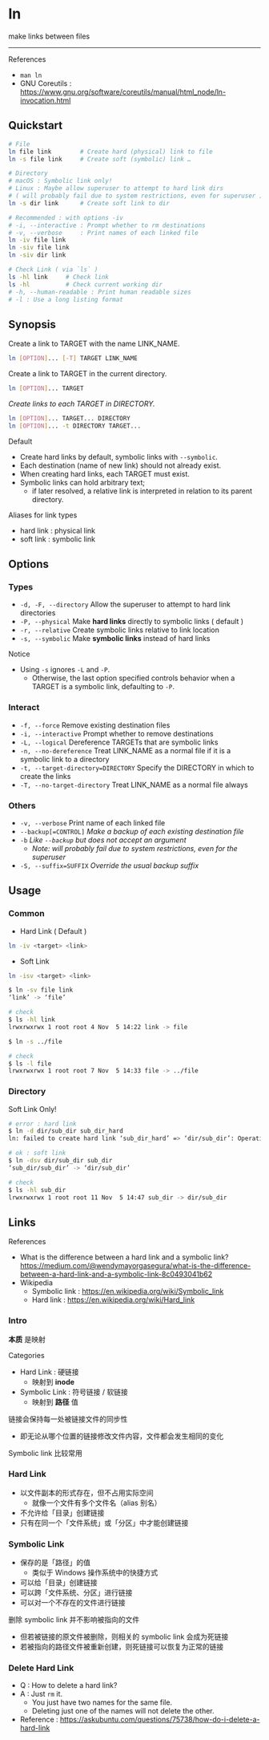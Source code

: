 # ln

make links between files

---

References

- `man ln`
- GNU Coreutils : https://www.gnu.org/software/coreutils/manual/html_node/ln-invocation.html

## Quickstart

```bash
# File
ln file link        # Create hard (physical) link to file
ln -s file link     # Create soft (symbolic) link …

# Directory
# macOS : Symbolic link only!
# Linux : Maybe allow superuser to attempt to hard link dirs
# ( will probably fail due to system restrictions, even for superuser )
ln -s dir link      # Create soft link to dir

# Recommended : with options -iv
# -i, --interactive : Prompt whether to rm destinations
# -v, --verbose     : Print names of each linked file
ln -iv file link
ln -siv file link
ln -siv dir link

# Check Link ( via `ls` )
ls -hl link     # Check link
ls -hl          # Check current working dir
# -h, --human-readable : Print human readable sizes
# -l : Use a long listing format
```

## Synopsis

Create a link to TARGET with the name LINK_NAME.

```bash
ln [OPTION]... [-T] TARGET LINK_NAME
```

Create a link to TARGET in the current directory.

```bash
ln [OPTION]... TARGET
```

_Create links to each TARGET in DIRECTORY._

```bash
ln [OPTION]... TARGET... DIRECTORY
ln [OPTION]... -t DIRECTORY TARGET...
```

Default

- Create hard links by default, symbolic links with `--symbolic`.
- Each destination (name of new link) should not already exist.
- When creating hard links, each TARGET must exist.
- Symbolic links can hold arbitrary text;
    - if later resolved, a relative link is interpreted in relation to its parent directory.

Aliases for link types

- hard link : physical link
- soft link : symbolic link

## Options

### Types

- `-d, -F, --directory` Allow the superuser to attempt to hard link directories
- `-P, --physical` Make **hard links** directly to symbolic links ( default )
- `-r, --relative` Create symbolic links relative to link location
- `-s, --symbolic` Make **symbolic links** instead of hard links

Notice

- Using `-s` ignores `-L` and `-P`.
    - Otherwise, the last option specified controls behavior when a TARGET is a symbolic link, defaulting to `-P`.

### Interact

- `-f, --force` Remove existing destination files
- `-i, --interactive` Prompt whether to remove destinations
- `-L, --logical` Dereference TARGETs that are symbolic links
- `-n, --no-dereference` Treat LINK_NAME as a normal file if it is a symbolic link to a directory
- `-t, --target-directory=DIRECTORY` Specify the DIRECTORY in which to create the links
- `-T, --no-target-directory` Treat LINK_NAME as a normal file always

### Others

- `-v, --verbose` Print name of each linked file
- `--backup[=CONTROL]` _Make a backup of each existing destination file_
- `-b` _Like `--backup` but does not accept an argument_
    - _Note: will probably fail due to system restrictions, even for the superuser_
- `-S, --suffix=SUFFIX` _Override the usual backup suffix_

## Usage

### Common

- Hard Link ( Default )

```bash
ln -iv <target> <link>
```

- Soft Link

```bash
ln -isv <target> <link>
```

```bash
$ ln -sv file link
‘link’ -> ‘file’

# check
$ ls -hl link
lrwxrwxrwx 1 root root 4 Nov  5 14:22 link -> file
```

```bash
$ ln -s ../file

# check
$ ls -l file
lrwxrwxrwx 1 root root 7 Nov  5 14:33 file -> ../file
```

### Directory

Soft Link Only!

```bash
# error : hard link
$ ln -d dir/sub_dir sub_dir_hard
ln: failed to create hard link ‘sub_dir_hard’ => ‘dir/sub_dir’: Operation not permitted

# ok : soft link
$ ln -dsv dir/sub_dir sub_dir
‘sub_dir/sub_dir’ -> ‘dir/sub_dir’

# check
$ ls -hl sub_dir
lrwxrwxrwx 1 root root 11 Nov  5 14:47 sub_dir -> dir/sub_dir
```

## Links

References

- What is the difference between a hard link and a symbolic link? https://medium.com/@wendymayorgasegura/what-is-the-difference-between-a-hard-link-and-a-symbolic-link-8c0493041b62
- Wikipedia
    - Symbolic link : https://en.wikipedia.org/wiki/Symbolic_link
    - Hard link : https://en.wikipedia.org/wiki/Hard_link

### Intro

**本质** 是映射

Categories

- Hard Link : 硬链接
    - 映射到 **inode**
- Symbolic Link : 符号链接 / 软链接
    - 映射到 **路径** 值

链接会保持每一处被链接文件的同步性

- 即无论从哪个位置的链接修改文件内容，文件都会发生相同的变化

Symbolic link 比较常用

### Hard Link

- 以文件副本的形式存在，但不占用实际空间
    - 就像一个文件有多个文件名（alias 别名）
- 不允许给「目录」创建链接
- 只有在同一个「文件系统」或「分区」中才能创建链接

### Symbolic Link

- 保存的是「路径」的值
    - 类似于 Windows 操作系统中的快捷方式
- 可以给「目录」创建链接
- 可以跨「文件系统、分区」进行链接
- 可以对一个不存在的文件进行链接

删除 symbolic link 并不影响被指向的文件

- 但若被链接的原文件被删除，则相关的 symbolic link 会成为死链接
- 若被指向的路径文件被重新创建，则死链接可以恢复为正常的链接

### Delete Hard Link

- Q : How to delete a hard link?
- A : Just `rm` it.
    - You just have two names for the same file.
    - Deleting just one of the names will not delete the other.
- Reference : https://askubuntu.com/questions/75738/how-do-i-delete-a-hard-link

